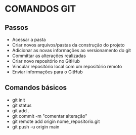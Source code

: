 # COMANDOS GIT

## Passos
* Acessar a pasta
* Criar novos arquivos/pastas da construção do projeto
* Adicionar as novas informações ao versionamento do git
* Committar as alterações realizadas
* Criar novo repositório no GitHub
* Vincular repositório local com um repositório remoto
* Enviar informações para o GitHub

## Comandos básicos
* git init
* git status
* git add .
* git commit -m "comentar alteração"
* git remote add origin nome_repositorio.git
* git push -u origin main